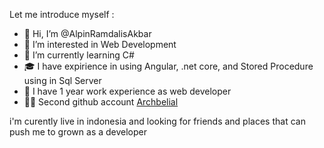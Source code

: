 Let me introduce myself :
- 👋 Hi, I’m @AlpinRamdalisAkbar
- 👀 I’m interested in Web Development
- 🌱 I’m currently learning C#
- 🎓 I have expirience in using Angular, .net core, and Stored Procedure using in Sql Server
- 🏢 I have 1 year work experience as web developer
- 🙍‍♂️ Second github account [Archbelial](https://github.com/archbelial)
  
i'm curently live in indonesia and looking for friends and places that can push me to grown as a developer
<!---
AlpinRamdalisAkbar/AlpinRamdalisAkbar is a ✨ special ✨ repository because its `README.md` (this file) appears on your GitHub profile.
You can click the Preview link to take a look at your changes.
--->
